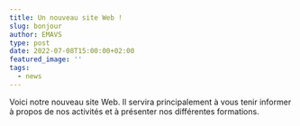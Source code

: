 ```yaml
---
title: Un nouveau site Web !
slug: bonjour
author: EMAVS
type: post
date: 2022-07-08T15:00:00+02:00
featured_image: ''
tags:
  - news
---
```


Voici notre nouveau site Web. Il servira principalement à vous tenir informer à propos
de nos activités et à présenter nos différentes formations.
